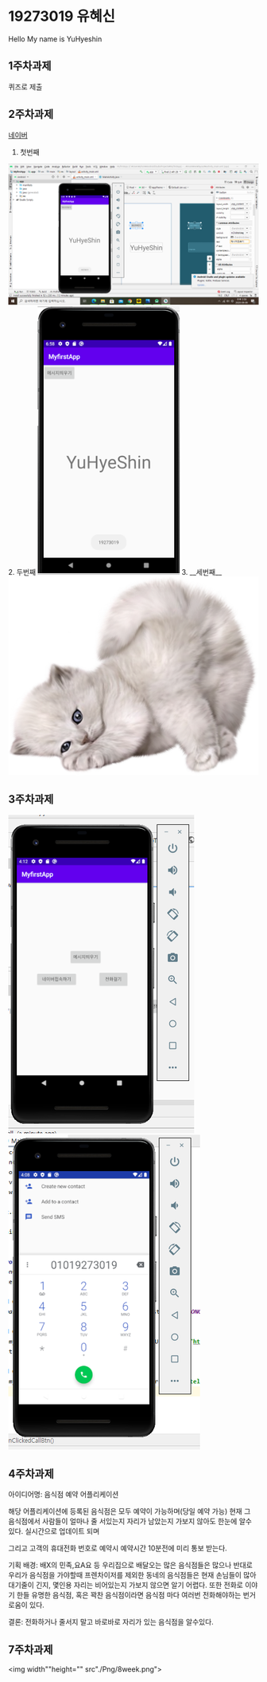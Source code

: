 # 19273019 유혜신
Hello My name is YuHyeshin

## 1주차과제
퀴즈로 제출
 
 ## 2주차과제
  [네이버](https://naver.com "네이버")
  
 1. 첫번째
 <img width="" height="" src="./Png/캡스톤 디자인 과제1.png">
 2. 두번째
 <img width="" height="" src="./Png/캡스톤 디자인 과제1-2.PNG">
 3. __세번째__
 
<img width="" height="" src="./Png/예시용 고양이.png">
 
  ## 3주차과제
<img width="" height="" src="./Png/캡스톤디자인 3주차과제2.png">
<img width="" height="" src="./Png/캡스톤디자인 3주차과제.png">

  ## 4주차과제
   아이디어명: 음식점 예약 어플리케이션
   
   해당 어플리케이션에 등록된 음식점은 모두 예약이 가능하며(당일 예약 가능)
   현재 그 음식점에서 사람들이 얼마나 줄 서있는지 자리가 남았는지 가보지 않아도 한눈에 알수 있다.
   실시간으로 업데이트 되며
   
   그리고 고객의 휴대전화 번호로 예약시 
   예약시간 10분전에 미리 통보 받는다.
   
   기획 배경: 
   배X의 민족,요A요 등 우리집으로 배달오는 많은 음식점들은 많으나
   반대로 우리가 음식점을 가야할때 프렌차이저를 제외한 동네의 음식점들은
   현재 손님들이 많아 대기줄이 긴지, 몇인용 자리는 비어있는지 가보지 않으면 알기 어렵다.
   또한 전화로 이야기 한들 유명한 음식점, 혹은 꽉찬 음식점이라면 음식점 마다 여러번 전화해야하는 번거로움이 있다.
   
   결론: 전화하거나 줄서지 말고 바로바로 자리가 있는 음식점을 알수있다.
   
   ## 7주차과제
   
   <img width""height="" src"./Png/8week.png">
   
   
